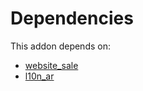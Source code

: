 # Dependencies

This addon depends on:

- [website_sale](https://github.com/bringout/oca-ocb-sale/tree/de00eb97dbc73b96112477e8671cd8ab774267d5/odoo-bringout-oca-ocb-website_sale)
- [l10n_ar](https://github.com/bringout/oca-ocb-l10n_americas/tree/b315b47f17ad85d4ab7672d4f0fc077c048a4265/odoo-bringout-oca-ocb-l10n_ar)
